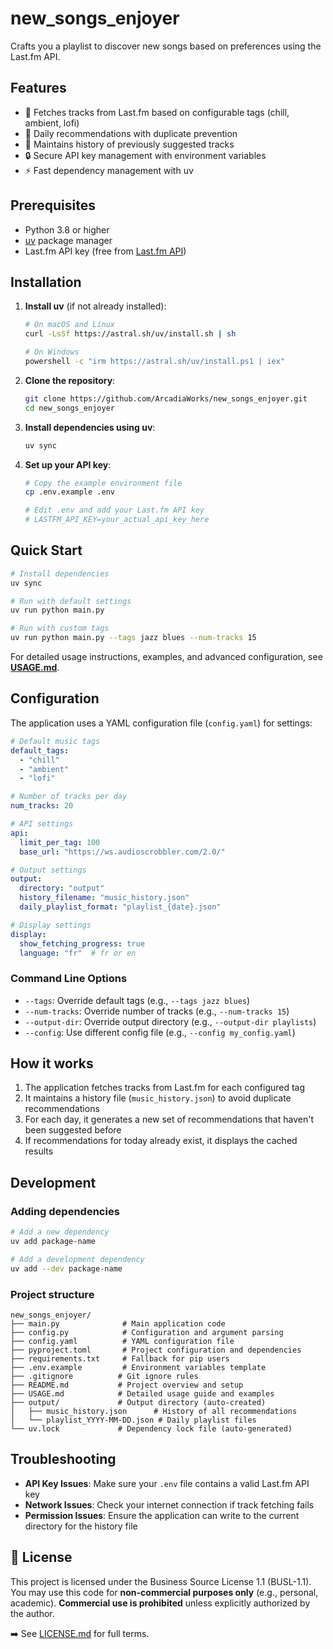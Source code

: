 # new_songs_enjoyer

Crafts you a playlist to discover new songs based on preferences using the Last.fm API.

## Features

- 🎵 Fetches tracks from Last.fm based on configurable tags (chill, ambient, lofi)
- 📅 Daily recommendations with duplicate prevention
- 📝 Maintains history of previously suggested tracks
- 🔒 Secure API key management with environment variables
- ⚡ Fast dependency management with uv

## Prerequisites

- Python 3.8 or higher
- [uv](https://docs.astral.sh/uv/) package manager
- Last.fm API key (free from [Last.fm API](https://www.last.fm/api))

## Installation

1. **Install uv** (if not already installed):
   ```bash
   # On macOS and Linux
   curl -LsSf https://astral.sh/uv/install.sh | sh

   # On Windows
   powershell -c "irm https://astral.sh/uv/install.ps1 | iex"
   ```

2. **Clone the repository**:
   ```bash
   git clone https://github.com/ArcadiaWorks/new_songs_enjoyer.git
   cd new_songs_enjoyer
   ```

3. **Install dependencies using uv**:
   ```bash
   uv sync
   ```

4. **Set up your API key**:
   ```bash
   # Copy the example environment file
   cp .env.example .env

   # Edit .env and add your Last.fm API key
   # LASTFM_API_KEY=your_actual_api_key_here
   ```

## Quick Start

```bash
# Install dependencies
uv sync

# Run with default settings
uv run python main.py

# Run with custom tags
uv run python main.py --tags jazz blues --num-tracks 15
```

For detailed usage instructions, examples, and advanced configuration, see **[USAGE.md](USAGE.md)**.

## Configuration

The application uses a YAML configuration file (`config.yaml`) for settings:

```yaml
# Default music tags
default_tags:
  - "chill"
  - "ambient"
  - "lofi"

# Number of tracks per day
num_tracks: 20

# API settings
api:
  limit_per_tag: 100
  base_url: "https://ws.audioscrobbler.com/2.0/"

# Output settings
output:
  directory: "output"
  history_filename: "music_history.json"
  daily_playlist_format: "playlist_{date}.json"

# Display settings
display:
  show_fetching_progress: true
  language: "fr"  # fr or en
```

### Command Line Options

- `--tags`: Override default tags (e.g., `--tags jazz blues`)
- `--num-tracks`: Override number of tracks (e.g., `--num-tracks 15`)
- `--output-dir`: Override output directory (e.g., `--output-dir playlists`)
- `--config`: Use different config file (e.g., `--config my_config.yaml`)

## How it works

1. The application fetches tracks from Last.fm for each configured tag
2. It maintains a history file (`music_history.json`) to avoid duplicate recommendations
3. For each day, it generates a new set of recommendations that haven't been suggested before
4. If recommendations for today already exist, it displays the cached results

## Development

### Adding dependencies

```bash
# Add a new dependency
uv add package-name

# Add a development dependency
uv add --dev package-name
```

### Project structure

```
new_songs_enjoyer/
├── main.py              # Main application code
├── config.py            # Configuration and argument parsing
├── config.yaml          # YAML configuration file
├── pyproject.toml       # Project configuration and dependencies
├── requirements.txt     # Fallback for pip users
├── .env.example         # Environment variables template
├── .gitignore          # Git ignore rules
├── README.md           # Project overview and setup
├── USAGE.md            # Detailed usage guide and examples
├── output/             # Output directory (auto-created)
│   ├── music_history.json      # History of all recommendations
│   └── playlist_YYYY-MM-DD.json # Daily playlist files
└── uv.lock             # Dependency lock file (auto-generated)
```

## Troubleshooting

- **API Key Issues**: Make sure your `.env` file contains a valid Last.fm API key
- **Network Issues**: Check your internet connection if track fetching fails
- **Permission Issues**: Ensure the application can write to the current directory for the history file

## 📜 License

This project is licensed under the Business Source License 1.1 (BUSL-1.1).
You may use this code for **non-commercial purposes only** (e.g., personal, academic).
**Commercial use is prohibited** unless explicitly authorized by the author.

➡️ See [LICENSE.md](./LICENSE.md) for full terms.

